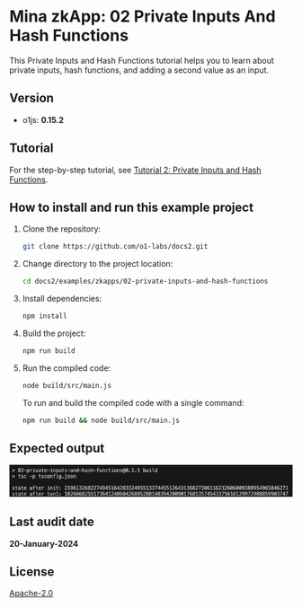 # Mina zkApp: 02 Private Inputs And Hash Functions

This Private Inputs and Hash Functions tutorial helps you to learn about private inputs, hash functions, and adding a second value as an input.

## Version
- o1js: **0.15.2**

## Tutorial

For the step-by-step tutorial, see [Tutorial 2: Private Inputs and Hash Functions](https://docs.minaprotocol.com/zkapps/tutorials/private-inputs-hash-functions).

## How to install and run this example project

1. Clone the repository:
    ```sh
    git clone https://github.com/o1-labs/docs2.git
    ```
2. Change directory to the project location:
    ```sh
    cd docs2/examples/zkapps/02-private-inputs-and-hash-functions
    ```
3. Install dependencies:
    ```sh
    npm install
    ```

4. Build the project:
    ```sh
    npm run build
    ```

5. Run the compiled code:
    ```sh
    node build/src/main.js
    ```
    To run and build the compiled code with a single command:
    ```sh
    npm run build && node build/src/main.js
    ```

## Expected output
![02output](02output.png)

## Last audit date
 
**20-January-2024**

## License

[Apache-2.0](LICENSE)
